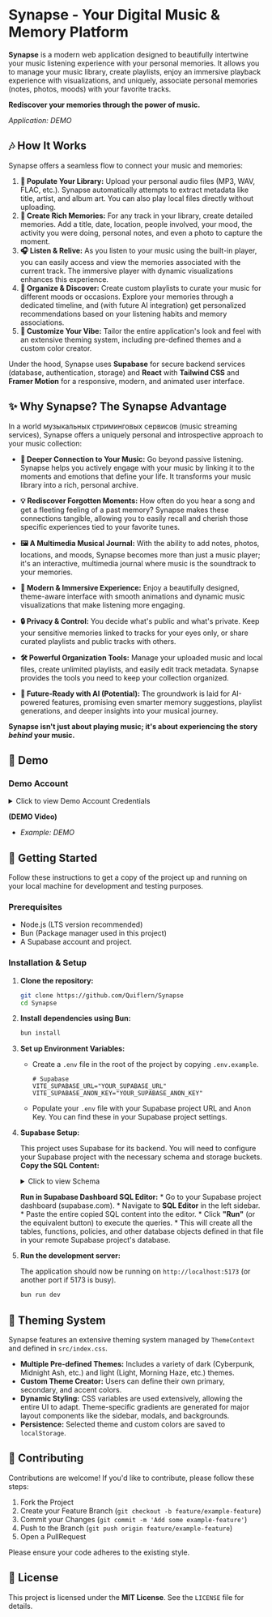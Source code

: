 # Synapse - Your Digital Music & Memory Platform

**Synapse** is a modern web application designed to beautifully intertwine your music listening experience with your personal memories. It allows you to manage your music library, create playlists, enjoy an immersive playback experience with visualizations, and uniquely, associate personal memories (notes, photos, moods) with your favorite tracks.

**Rediscover your memories through the power of music.**

   *Application: DEMO*

## 🎶 How It Works

Synapse offers a seamless flow to connect your music and memories:

1.  **🎵 Populate Your Library:** Upload your personal audio files (MP3, WAV, FLAC, etc.). Synapse automatically attempts to extract metadata like title, artist, and album art. You can also play local files directly without uploading.
2.  **🧠 Create Rich Memories:** For any track in your library, create detailed memories. Add a title, date, location, people involved, your mood, the activity you were doing, personal notes, and even a photo to capture the moment.
3.  **🎧 Listen & Relive:** As you listen to your music using the built-in player, you can easily access and view the memories associated with the current track. The immersive player with dynamic visualizations enhances this experience.
4.  **🎼 Organize & Discover:** Create custom playlists to curate your music for different moods or occasions. Explore your memories through a dedicated timeline, and (with future AI integration) get personalized recommendations based on your listening habits and memory associations.
5.  **🎨 Customize Your Vibe:** Tailor the entire application's look and feel with an extensive theming system, including pre-defined themes and a custom color creator.

Under the hood, Synapse uses **Supabase** for secure backend services (database, authentication, storage) and **React** with **Tailwind CSS** and **Framer Motion** for a responsive, modern, and animated user interface.


## ✨ Why Synapse? The Synapse Advantage

In a world музыкальных стриминговых сервисов (music streaming services), Synapse offers a uniquely personal and introspective approach to your music collection:

*   **🔗 Deeper Connection to Your Music:**
    Go beyond passive listening. Synapse helps you actively engage with your music by linking it to the moments and emotions that define your life. It transforms your music library into a rich, personal archive.

*   **💡 Rediscover Forgotten Moments:**
    How often do you hear a song and get a fleeting feeling of a past memory? Synapse makes these connections tangible, allowing you to easily recall and cherish those specific experiences tied to your favorite tunes.

*   **🖼️ A Multimedia Musical Journal:**
    With the ability to add notes, photos, locations, and moods, Synapse becomes more than just a music player; it's an interactive, multimedia journal where music is the soundtrack to your memories.

*   **🚀 Modern & Immersive Experience:**
    Enjoy a beautifully designed, theme-aware interface with smooth animations and dynamic music visualizations that make listening more engaging.

*   **🔒 Privacy & Control:**
    You decide what's public and what's private. Keep your sensitive memories linked to tracks for your eyes only, or share curated playlists and public tracks with others.

*   **🛠️ Powerful Organization Tools:**
    Manage your uploaded music and local files, create unlimited playlists, and easily edit track metadata. Synapse provides the tools you need to keep your collection organized.

*   **🔮 Future-Ready with AI (Potential):**
    The groundwork is laid for AI-powered features, promising even smarter memory suggestions, playlist generations, and deeper insights into your musical journey.

**Synapse isn't just about playing music; it's about experiencing the story *behind* your music.**


## 🧪 Demo
###  Demo Account

<details>
  <summary>Click to view Demo Account Credentials</summary>
   
  *   **Email:** `user1@example.com`
  *   **Password:** `Password123!`

  **Note:** These are temporary credentials for a demo. For a live application, users should register their own accounts.
</details>


**(DEMO Video)**

*   *Example: DEMO*


## 🚀 Getting Started

Follow these instructions to get a copy of the project up and running on your local machine for development and testing purposes.

### Prerequisites

*   Node.js (LTS version recommended)
*   Bun (Package manager used in this project)
*   A Supabase account and project.

### Installation & Setup

1.  **Clone the repository:**
    ```bash
    git clone https://github.com/Quiflern/Synapse
    cd Synapse
    ```

2.  **Install dependencies using Bun:**
    ```bash
    bun install
    ```

3.  **Set up Environment Variables:**
    *   Create a `.env` file in the root of the project by copying `.env.example`.
        ```
        # Supabase
        VITE_SUPABASE_URL="YOUR_SUPABASE_URL"
        VITE_SUPABASE_ANON_KEY="YOUR_SUPABASE_ANON_KEY"
        ```
    *   Populate your `.env` file with your Supabase project URL and Anon Key. You can find these in your Supabase project settings.

4.  **Supabase Setup:**

    This project uses Supabase for its backend. You will need to configure your Supabase project with the necessary schema and storage buckets.
       **Copy the SQL Content:**
       <details>
        <summary>Click to view Schema</summary>
      

            SET statement_timeout = 0;
            SET lock_timeout = 0;
            SET idle_in_transaction_session_timeout = 0;
            SET client_encoding = 'UTF8';
            SET standard_conforming_strings = on;
            SELECT pg_catalog.set_config('search_path', '', false);
            SET check_function_bodies = false;
            SET xmloption = content;
            SET client_min_messages = warning;
            SET row_security = off;
            
            COMMENT ON SCHEMA "public" IS 'standard public schema';
            
            CREATE EXTENSION IF NOT EXISTS "pg_graphql" WITH SCHEMA "graphql";
            CREATE EXTENSION IF NOT EXISTS "pg_stat_statements" WITH SCHEMA "extensions";
            CREATE EXTENSION IF NOT EXISTS "pgcrypto" WITH SCHEMA "extensions";
            CREATE EXTENSION IF NOT EXISTS "pgjwt" WITH SCHEMA "extensions";
            CREATE EXTENSION IF NOT EXISTS "supabase_vault" WITH SCHEMA "vault";
            CREATE EXTENSION IF NOT EXISTS "uuid-ossp" WITH SCHEMA "extensions";
            
            CREATE OR REPLACE FUNCTION "public"."handle_new_user"() RETURNS "trigger"
                LANGUAGE "plpgsql" SECURITY DEFINER
                AS $$
            BEGIN
              INSERT INTO public.profiles (id, username, avatar_url)
              VALUES (
                NEW.id,
                NEW.raw_user_meta_data->>'username',
                NEW.raw_user_meta_data->>'avatar_url'
              );
              RETURN NEW;
            END;
            $$;
            
            ALTER FUNCTION "public"."handle_new_user"() OWNER TO "postgres";
            
            CREATE OR REPLACE FUNCTION "public"."increment_play_count"("track_id" "uuid") RETURNS "void"
                LANGUAGE "plpgsql" SECURITY DEFINER
                AS $$
            BEGIN
              UPDATE public.tracks
              SET play_count = play_count + 1
              WHERE id = track_id;
            END;
            $$;
            
            ALTER FUNCTION "public"."increment_play_count"("track_id" "uuid") OWNER TO "postgres";
            
            SET default_tablespace = '';
            SET default_table_access_method = "heap";
            
            CREATE TABLE IF NOT EXISTS "public"."ai_suggestions_cache" (
                "id" "uuid" DEFAULT "gen_random_uuid"() NOT NULL,
                "track_id" "uuid" NOT NULL,
                "user_id" "uuid" NOT NULL,
                "suggestions" "jsonb",
                "created_at" timestamp with time zone DEFAULT "now"() NOT NULL
            );
            
            ALTER TABLE "public"."ai_suggestions_cache" OWNER TO "postgres";
            
            CREATE TABLE IF NOT EXISTS "public"."comments" (
                "id" "uuid" DEFAULT "gen_random_uuid"() NOT NULL,
                "track_id" "uuid" NOT NULL,
                "user_id" "uuid" NOT NULL,
                "content" "text" NOT NULL,
                "created_at" timestamp with time zone DEFAULT "now"() NOT NULL,
                "updated_at" timestamp with time zone DEFAULT "now"() NOT NULL
            );
            
            ALTER TABLE "public"."comments" OWNER TO "postgres";
            
            CREATE TABLE IF NOT EXISTS "public"."favorites" (
                "id" "uuid" DEFAULT "gen_random_uuid"() NOT NULL,
                "user_id" "uuid" NOT NULL,
                "track_id" "uuid" NOT NULL,
                "created_at" timestamp with time zone DEFAULT "now"() NOT NULL
            );
            
            ALTER TABLE "public"."favorites" OWNER TO "postgres";
            
            CREATE TABLE IF NOT EXISTS "public"."memories" (
                "id" "uuid" DEFAULT "gen_random_uuid"() NOT NULL,
                "title" "text",
                "date" "text",
                "location" "text",
                "people" "text"[],
                "mood" "text",
                "activity" "text",
                "note" "text",
                "photo_url" "text",
                "track_id" "uuid" NOT NULL,
                "user_id" "uuid" NOT NULL,
                "created_at" timestamp with time zone DEFAULT "now"() NOT NULL
            );
            
            ALTER TABLE "public"."memories" OWNER TO "postgres";
            
            CREATE TABLE IF NOT EXISTS "public"."playlist_tracks" (
                "id" "uuid" DEFAULT "gen_random_uuid"() NOT NULL,
                "playlist_id" "uuid" NOT NULL,
                "track_id" "uuid" NOT NULL,
                "position" integer NOT NULL,
                "added_at" timestamp with time zone DEFAULT "now"() NOT NULL
            );
            
            ALTER TABLE "public"."playlist_tracks" OWNER TO "postgres";
            
            CREATE TABLE IF NOT EXISTS "public"."playlists" (
                "id" "uuid" DEFAULT "gen_random_uuid"() NOT NULL,
                "name" "text" NOT NULL,
                "description" "text",
                "cover_image" "text",
                "created_by" "uuid" NOT NULL,
                "created_at" timestamp with time zone DEFAULT "now"() NOT NULL,
                "updated_at" timestamp with time zone DEFAULT "now"() NOT NULL,
                "is_public" boolean DEFAULT true
            );
            
            ALTER TABLE "public"."playlists" OWNER TO "postgres";
            
            CREATE TABLE IF NOT EXISTS "public"."profiles" (
                "id" "uuid" NOT NULL,
                "username" "text",
                "full_name" "text",
                "avatar_url" "text",
                "bio" "text",
                "website" "text",
                "is_artist" boolean DEFAULT false,
                "created_at" timestamp with time zone DEFAULT "now"() NOT NULL,
                "updated_at" timestamp with time zone DEFAULT "now"() NOT NULL
            );
            
            ALTER TABLE "public"."profiles" OWNER TO "postgres";
            
            CREATE TABLE IF NOT EXISTS "public"."tracks" (
                "id" "uuid" DEFAULT "gen_random_uuid"() NOT NULL,
                "title" "text" NOT NULL,
                "artist" "text",
                "album" "text",
                "genre" "text",
                "year" "text",
                "duration" integer NOT NULL,
                "file_path" "text" NOT NULL,
                "cover_art" "text",
                "uploaded_by" "uuid" NOT NULL,
                "created_at" timestamp with time zone DEFAULT "now"() NOT NULL,
                "updated_at" timestamp with time zone DEFAULT "now"() NOT NULL,
                "play_count" integer DEFAULT 0,
                "is_public" boolean DEFAULT true
            );
            
            ALTER TABLE "public"."tracks" OWNER TO "postgres";
            
            ALTER TABLE ONLY "public"."ai_suggestions_cache"
                ADD CONSTRAINT "ai_suggestions_cache_pkey" PRIMARY KEY ("id");
            
            ALTER TABLE ONLY "public"."comments"
                ADD CONSTRAINT "comments_pkey" PRIMARY KEY ("id");
            
            ALTER TABLE ONLY "public"."favorites"
                ADD CONSTRAINT "favorites_pkey" PRIMARY KEY ("id");
            
            ALTER TABLE ONLY "public"."favorites"
                ADD CONSTRAINT "favorites_user_id_track_id_key" UNIQUE ("user_id", "track_id");
            
            ALTER TABLE ONLY "public"."memories"
                ADD CONSTRAINT "memories_pkey" PRIMARY KEY ("id");
            
            ALTER TABLE ONLY "public"."playlist_tracks"
                ADD CONSTRAINT "playlist_tracks_pkey" PRIMARY KEY ("id");
            
            ALTER TABLE ONLY "public"."playlist_tracks"
                ADD CONSTRAINT "playlist_tracks_playlist_id_track_id_key" UNIQUE ("playlist_id", "track_id");
            
            ALTER TABLE ONLY "public"."playlists"
                ADD CONSTRAINT "playlists_pkey" PRIMARY KEY ("id");
            
            ALTER TABLE ONLY "public"."profiles"
                ADD CONSTRAINT "profiles_pkey" PRIMARY KEY ("id");
            
            ALTER TABLE ONLY "public"."profiles"
                ADD CONSTRAINT "profiles_username_key" UNIQUE ("username");
            
            ALTER TABLE ONLY "public"."tracks"
                ADD CONSTRAINT "tracks_pkey" PRIMARY KEY ("id");
            
            CREATE INDEX "ai_suggestions_track_user_idx" ON "public"."ai_suggestions_cache" USING "btree" ("track_id", "user_id");
            
            ALTER TABLE ONLY "public"."ai_suggestions_cache"
                ADD CONSTRAINT "ai_suggestions_cache_track_id_fkey" FOREIGN KEY ("track_id") REFERENCES "public"."tracks"("id") ON DELETE CASCADE;
            
            ALTER TABLE ONLY "public"."ai_suggestions_cache"
                ADD CONSTRAINT "ai_suggestions_cache_user_id_fkey" FOREIGN KEY ("user_id") REFERENCES "auth"."users"("id") ON DELETE CASCADE;
            
            ALTER TABLE ONLY "public"."comments"
                ADD CONSTRAINT "comments_track_id_fkey" FOREIGN KEY ("track_id") REFERENCES "public"."tracks"("id") ON DELETE CASCADE;
            
            ALTER TABLE ONLY "public"."comments"
                ADD CONSTRAINT "comments_user_id_fkey" FOREIGN KEY ("user_id") REFERENCES "auth"."users"("id") ON DELETE CASCADE;
            
            ALTER TABLE ONLY "public"."favorites"
                ADD CONSTRAINT "favorites_track_id_fkey" FOREIGN KEY ("track_id") REFERENCES "public"."tracks"("id") ON DELETE CASCADE;
            
            ALTER TABLE ONLY "public"."favorites"
                ADD CONSTRAINT "favorites_user_id_fkey" FOREIGN KEY ("user_id") REFERENCES "auth"."users"("id") ON DELETE CASCADE;
            
            ALTER TABLE ONLY "public"."memories"
                ADD CONSTRAINT "memories_track_id_fkey" FOREIGN KEY ("track_id") REFERENCES "public"."tracks"("id") ON DELETE CASCADE;
            
            ALTER TABLE ONLY "public"."memories"
                ADD CONSTRAINT "memories_user_id_fkey" FOREIGN KEY ("user_id") REFERENCES "auth"."users"("id") ON DELETE CASCADE;
            
            ALTER TABLE ONLY "public"."playlist_tracks"
                ADD CONSTRAINT "playlist_tracks_playlist_id_fkey" FOREIGN KEY ("playlist_id") REFERENCES "public"."playlists"("id") ON DELETE CASCADE;
            
            ALTER TABLE ONLY "public"."playlist_tracks"
                ADD CONSTRAINT "playlist_tracks_track_id_fkey" FOREIGN KEY ("track_id") REFERENCES "public"."tracks"("id") ON DELETE CASCADE;
            
            ALTER TABLE ONLY "public"."playlists"
                ADD CONSTRAINT "playlists_created_by_fkey" FOREIGN KEY ("created_by") REFERENCES "auth"."users"("id");
            
            ALTER TABLE ONLY "public"."profiles"
                ADD CONSTRAINT "profiles_id_fkey" FOREIGN KEY ("id") REFERENCES "auth"."users"("id");
            
            ALTER TABLE ONLY "public"."tracks"
                ADD CONSTRAINT "tracks_uploaded_by_fkey" FOREIGN KEY ("uploaded_by") REFERENCES "auth"."users"("id");
            
            CREATE POLICY "Comments are viewable by everyone" ON "public"."comments" FOR SELECT USING (true);
            CREATE POLICY "Profiles are viewable by everyone" ON "public"."profiles" FOR SELECT USING (true);
            CREATE POLICY "Users can delete their own AI suggestions" ON "public"."ai_suggestions_cache" FOR DELETE USING (("auth"."uid"() = "user_id"));
            CREATE POLICY "Users can delete their own comments" ON "public"."comments" FOR DELETE USING (("auth"."uid"() = "user_id"));
            CREATE POLICY "Users can delete their own favorites" ON "public"."favorites" FOR DELETE USING (("auth"."uid"() = "user_id"));
            CREATE POLICY "Users can delete their own memories" ON "public"."memories" FOR DELETE USING (("auth"."uid"() = "user_id"));
            CREATE POLICY "Users can delete their own playlists" ON "public"."playlists" FOR DELETE USING (("auth"."uid"() = "created_by"));
            CREATE POLICY "Users can delete their own tracks" ON "public"."tracks" FOR DELETE USING (("auth"."uid"() = "uploaded_by"));
            
            CREATE POLICY "Users can delete tracks from their own playlists" ON "public"."playlist_tracks" FOR DELETE USING ((( SELECT "playlists"."created_by"
               FROM "public"."playlists"
              WHERE ("playlists"."id" = "playlist_tracks"."playlist_id")) = "auth"."uid"()));
            
            CREATE POLICY "Users can insert their own AI suggestions" ON "public"."ai_suggestions_cache" FOR INSERT WITH CHECK (("auth"."uid"() = "user_id"));
            CREATE POLICY "Users can insert their own comments" ON "public"."comments" FOR INSERT WITH CHECK (("auth"."uid"() = "user_id"));
            CREATE POLICY "Users can insert their own favorites" ON "public"."favorites" FOR INSERT WITH CHECK (("auth"."uid"() = "user_id"));
            CREATE POLICY "Users can insert their own memories" ON "public"."memories" FOR INSERT WITH CHECK (("auth"."uid"() = "user_id"));
            CREATE POLICY "Users can insert their own playlists" ON "public"."playlists" FOR INSERT WITH CHECK (("auth"."uid"() = "created_by"));
            CREATE POLICY "Users can insert their own tracks" ON "public"."tracks" FOR INSERT WITH CHECK (("auth"."uid"() = "uploaded_by"));
            
            CREATE POLICY "Users can insert tracks to their own playlists" ON "public"."playlist_tracks" FOR INSERT WITH CHECK ((( SELECT "playlists"."created_by"
               FROM "public"."playlists"
              WHERE ("playlists"."id" = "playlist_tracks"."playlist_id")) = "auth"."uid"()));
            
            CREATE POLICY "Users can select their own AI suggestions" ON "public"."ai_suggestions_cache" FOR SELECT USING (("auth"."uid"() = "user_id"));
            CREATE POLICY "Users can update their own AI suggestions" ON "public"."ai_suggestions_cache" FOR UPDATE USING (("auth"."uid"() = "user_id"));
            CREATE POLICY "Users can update their own comments" ON "public"."comments" FOR UPDATE USING (("auth"."uid"() = "user_id"));
            CREATE POLICY "Users can update their own memories" ON "public"."memories" FOR UPDATE USING (("auth"."uid"() = "user_id"));
            CREATE POLICY "Users can update their own playlists" ON "public"."playlists" FOR UPDATE USING (("auth"."uid"() = "created_by"));
            CREATE POLICY "Users can update their own profile" ON "public"."profiles" FOR UPDATE USING (("auth"."uid"() = "id"));
            CREATE POLICY "Users can update their own tracks" ON "public"."tracks" FOR UPDATE USING (("auth"."uid"() = "uploaded_by"));
            
            CREATE POLICY "Users can update tracks in their own playlists" ON "public"."playlist_tracks" FOR UPDATE USING ((( SELECT "playlists"."created_by"
               FROM "public"."playlists"
              WHERE ("playlists"."id" = "playlist_tracks"."playlist_id")) = "auth"."uid"()));
            
            CREATE POLICY "Users can view playlist tracks of public playlists" ON "public"."playlist_tracks" FOR SELECT USING (((( SELECT "playlists"."is_public"
               FROM "public"."playlists"
              WHERE ("playlists"."id" = "playlist_tracks"."playlist_id")) = true) OR (( SELECT "playlists"."created_by"
               FROM "public"."playlists"
              WHERE ("playlists"."id" = "playlist_tracks"."playlist_id")) = "auth"."uid"())));
            
            CREATE POLICY "Users can view public playlists" ON "public"."playlists" FOR SELECT USING ((("is_public" = true) OR ("auth"."uid"() = "created_by")));
            CREATE POLICY "Users can view public tracks" ON "public"."tracks" FOR SELECT USING ((("is_public" = true) OR ("auth"."uid"() = "uploaded_by")));
            CREATE POLICY "Users can view their own favorites" ON "public"."favorites" FOR SELECT USING (("auth"."uid"() = "user_id"));
            CREATE POLICY "Users can view their own memories" ON "public"."memories" FOR SELECT USING (("auth"."uid"() = "user_id"));
            
            ALTER TABLE "public"."ai_suggestions_cache" ENABLE ROW LEVEL SECURITY;
            ALTER TABLE "public"."comments" ENABLE ROW LEVEL SECURITY;
            ALTER TABLE "public"."favorites" ENABLE ROW LEVEL SECURITY;
            ALTER TABLE "public"."memories" ENABLE ROW LEVEL SECURITY;
            ALTER TABLE "public"."playlist_tracks" ENABLE ROW LEVEL SECURITY;
            ALTER TABLE "public"."playlists" ENABLE ROW LEVEL SECURITY;
            ALTER TABLE "public"."profiles" ENABLE ROW LEVEL SECURITY;
            ALTER TABLE "public"."tracks" ENABLE ROW LEVEL SECURITY;
            
            ALTER PUBLICATION "supabase_realtime" OWNER TO "postgres";
            
            
            GRANT USAGE ON SCHEMA "public" TO "postgres";
            GRANT USAGE ON SCHEMA "public" TO "anon";
            GRANT USAGE ON SCHEMA "public" TO "authenticated";
            GRANT USAGE ON SCHEMA "public" TO "service_role";
            
            GRANT ALL ON FUNCTION "public"."handle_new_user"() TO "anon";
            GRANT ALL ON FUNCTION "public"."handle_new_user"() TO "authenticated";
            GRANT ALL ON FUNCTION "public"."handle_new_user"() TO "service_role";
            GRANT ALL ON FUNCTION "public"."increment_play_count"("track_id" "uuid") TO "anon";
            GRANT ALL ON FUNCTION "public"."increment_play_count"("track_id" "uuid") TO "authenticated";
            GRANT ALL ON FUNCTION "public"."increment_play_count"("track_id" "uuid") TO "service_role";
            GRANT ALL ON TABLE "public"."ai_suggestions_cache" TO "anon";
            GRANT ALL ON TABLE "public"."ai_suggestions_cache" TO "authenticated";
            GRANT ALL ON TABLE "public"."ai_suggestions_cache" TO "service_role";
            GRANT ALL ON TABLE "public"."comments" TO "anon";
            GRANT ALL ON TABLE "public"."comments" TO "authenticated";
            GRANT ALL ON TABLE "public"."comments" TO "service_role";
            GRANT ALL ON TABLE "public"."favorites" TO "anon";
            GRANT ALL ON TABLE "public"."favorites" TO "authenticated";
            GRANT ALL ON TABLE "public"."favorites" TO "service_role";
            GRANT ALL ON TABLE "public"."memories" TO "anon";
            GRANT ALL ON TABLE "public"."memories" TO "authenticated";
            GRANT ALL ON TABLE "public"."memories" TO "service_role";
            GRANT ALL ON TABLE "public"."playlist_tracks" TO "anon";
            GRANT ALL ON TABLE "public"."playlist_tracks" TO "authenticated";
            GRANT ALL ON TABLE "public"."playlist_tracks" TO "service_role";
            GRANT ALL ON TABLE "public"."playlists" TO "anon";
            GRANT ALL ON TABLE "public"."playlists" TO "authenticated";
            GRANT ALL ON TABLE "public"."playlists" TO "service_role";
            GRANT ALL ON TABLE "public"."profiles" TO "anon";
            GRANT ALL ON TABLE "public"."profiles" TO "authenticated";
            GRANT ALL ON TABLE "public"."profiles" TO "service_role";
            GRANT ALL ON TABLE "public"."tracks" TO "anon";
            GRANT ALL ON TABLE "public"."tracks" TO "authenticated";
            GRANT ALL ON TABLE "public"."tracks" TO "service_role";
            
            ALTER DEFAULT PRIVILEGES FOR ROLE "postgres" IN SCHEMA "public" GRANT ALL ON SEQUENCES  TO "postgres";
            ALTER DEFAULT PRIVILEGES FOR ROLE "postgres" IN SCHEMA "public" GRANT ALL ON SEQUENCES  TO "anon";
            ALTER DEFAULT PRIVILEGES FOR ROLE "postgres" IN SCHEMA "public" GRANT ALL ON SEQUENCES  TO "authenticated";
            ALTER DEFAULT PRIVILEGES FOR ROLE "postgres" IN SCHEMA "public" GRANT ALL ON SEQUENCES  TO "service_role";
            ALTER DEFAULT PRIVILEGES FOR ROLE "postgres" IN SCHEMA "public" GRANT ALL ON FUNCTIONS  TO "postgres";
            ALTER DEFAULT PRIVILEGES FOR ROLE "postgres" IN SCHEMA "public" GRANT ALL ON FUNCTIONS  TO "anon";
            ALTER DEFAULT PRIVILEGES FOR ROLE "postgres" IN SCHEMA "public" GRANT ALL ON FUNCTIONS  TO "authenticated";
            ALTER DEFAULT PRIVILEGES FOR ROLE "postgres" IN SCHEMA "public" GRANT ALL ON FUNCTIONS  TO "service_role";
            ALTER DEFAULT PRIVILEGES FOR ROLE "postgres" IN SCHEMA "public" GRANT ALL ON TABLES  TO "postgres";
            ALTER DEFAULT PRIVILEGES FOR ROLE "postgres" IN SCHEMA "public" GRANT ALL ON TABLES  TO "anon";
            ALTER DEFAULT PRIVILEGES FOR ROLE "postgres" IN SCHEMA "public" GRANT ALL ON TABLES  TO "authenticated";
            ALTER DEFAULT PRIVILEGES FOR ROLE "postgres" IN SCHEMA "public" GRANT ALL ON TABLES  TO "service_role";
            
            RESET ALL;
      
      </details>
   
      **Run in Supabase Dashboard SQL Editor:**
        *   Go to your Supabase project dashboard (supabase.com).
        *   Navigate to **SQL Editor** in the left sidebar.
        *   Paste the entire copied SQL content into the editor.
        *   Click **"Run"** (or the equivalent button) to execute the queries.
        *   This will create all the tables, functions, policies, and other database objects defined in that file in your remote Supabase project's database.




6.  **Run the development server:**
 
	 The application should now be running on `http://localhost:5173` (or another port if 5173 is busy).

	 ```bash
	 bun run dev
	 ```

## 🎨 Theming System

Synapse features an extensive theming system managed by `ThemeContext` and defined in `src/index.css`.
*   **Multiple Pre-defined Themes:** Includes a variety of dark (Cyberpunk, Midnight Ash, etc.) and light (Light, Morning Haze, etc.) themes.
*   **Custom Theme Creator:** Users can define their own primary, secondary, and accent colors.
*   **Dynamic Styling:** CSS variables are used extensively, allowing the entire UI to adapt. Theme-specific gradients are generated for major layout components like the sidebar, modals, and backgrounds.
*   **Persistence:** Selected theme and custom colors are saved to `localStorage`.


## 🤝 Contributing

Contributions are welcome! If you'd like to contribute, please follow these steps:

1.  Fork the Project
2.  Create your Feature Branch (`git checkout -b feature/example-feature`)
3.  Commit your Changes (`git commit -m 'Add some example-feature'`)
4.  Push to the Branch (`git push origin feature/example-feature`)
5.  Open a PullRequest

Please ensure your code adheres to the existing style.


## 📄 License

This project is licensed under the **MIT License**. See the `LICENSE` file for details.
